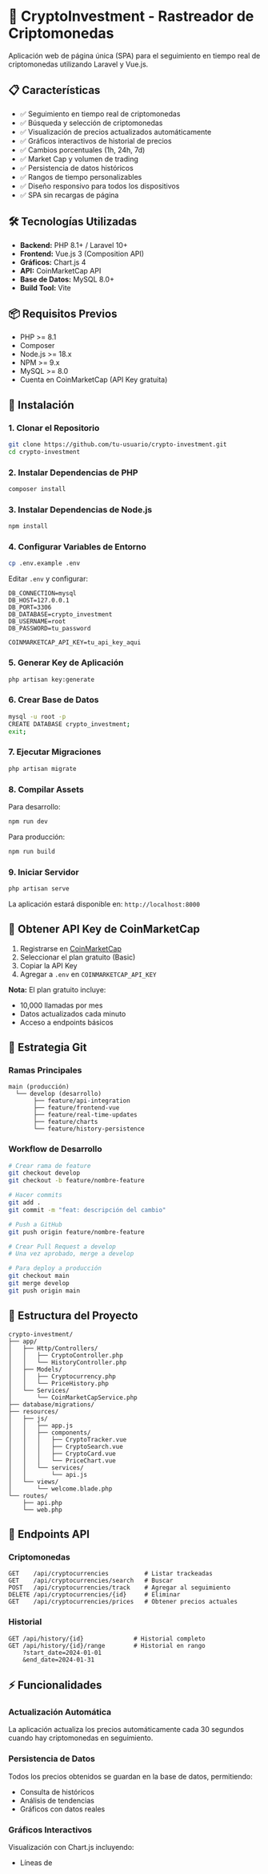 # 🚀 CryptoInvestment - Rastreador de Criptomonedas

Aplicación web de página única (SPA) para el seguimiento en tiempo real de criptomonedas utilizando Laravel y Vue.js.

## 📋 Características

- ✅ Seguimiento en tiempo real de criptomonedas
- ✅ Búsqueda y selección de criptomonedas
- ✅ Visualización de precios actualizados automáticamente
- ✅ Gráficos interactivos de historial de precios
- ✅ Cambios porcentuales (1h, 24h, 7d)
- ✅ Market Cap y volumen de trading
- ✅ Persistencia de datos históricos
- ✅ Rangos de tiempo personalizables
- ✅ Diseño responsivo para todos los dispositivos
- ✅ SPA sin recargas de página

## 🛠️ Tecnologías Utilizadas

- **Backend:** PHP 8.1+ / Laravel 10+
- **Frontend:** Vue.js 3 (Composition API)
- **Gráficos:** Chart.js 4
- **API:** CoinMarketCap API
- **Base de Datos:** MySQL 8.0+
- **Build Tool:** Vite

## 📦 Requisitos Previos

- PHP >= 8.1
- Composer
- Node.js >= 18.x
- NPM >= 9.x
- MySQL >= 8.0
- Cuenta en CoinMarketCap (API Key gratuita)

## 🔧 Instalación

### 1. Clonar el Repositorio

```bash
git clone https://github.com/tu-usuario/crypto-investment.git
cd crypto-investment
```

### 2. Instalar Dependencias de PHP

```bash
composer install
```

### 3. Instalar Dependencias de Node.js

```bash
npm install
```

### 4. Configurar Variables de Entorno

```bash
cp .env.example .env
```

Editar `.env` y configurar:

```env
DB_CONNECTION=mysql
DB_HOST=127.0.0.1
DB_PORT=3306
DB_DATABASE=crypto_investment
DB_USERNAME=root
DB_PASSWORD=tu_password

COINMARKETCAP_API_KEY=tu_api_key_aqui
```

### 5. Generar Key de Aplicación

```bash
php artisan key:generate
```

### 6. Crear Base de Datos

```bash
mysql -u root -p
CREATE DATABASE crypto_investment;
exit;
```

### 7. Ejecutar Migraciones

```bash
php artisan migrate
```

### 8. Compilar Assets

Para desarrollo:
```bash
npm run dev
```

Para producción:
```bash
npm run build
```

### 9. Iniciar Servidor

```bash
php artisan serve
```

La aplicación estará disponible en: `http://localhost:8000`

## 🔑 Obtener API Key de CoinMarketCap

1. Registrarse en [CoinMarketCap](https://coinmarketcap.com/api/)
2. Seleccionar el plan gratuito (Basic)
3. Copiar la API Key
4. Agregar a `.env` en `COINMARKETCAP_API_KEY`

**Nota:** El plan gratuito incluye:
- 10,000 llamadas por mes
- Datos actualizados cada minuto
- Acceso a endpoints básicos

## 🌿 Estrategia Git

### Ramas Principales

```
main (producción)
  └── develop (desarrollo)
       ├── feature/api-integration
       ├── feature/frontend-vue
       ├── feature/real-time-updates
       ├── feature/charts
       └── feature/history-persistence
```

### Workflow de Desarrollo

```bash
# Crear rama de feature
git checkout develop
git checkout -b feature/nombre-feature

# Hacer commits
git add .
git commit -m "feat: descripción del cambio"

# Push a GitHub
git push origin feature/nombre-feature

# Crear Pull Request a develop
# Una vez aprobado, merge a develop

# Para deploy a producción
git checkout main
git merge develop
git push origin main
```

## 📁 Estructura del Proyecto

```
crypto-investment/
├── app/
│   ├── Http/Controllers/
│   │   ├── CryptoController.php
│   │   └── HistoryController.php
│   ├── Models/
│   │   ├── Cryptocurrency.php
│   │   └── PriceHistory.php
│   └── Services/
│       └── CoinMarketCapService.php
├── database/migrations/
├── resources/
│   ├── js/
│   │   ├── app.js
│   │   ├── components/
│   │   │   ├── CryptoTracker.vue
│   │   │   ├── CryptoSearch.vue
│   │   │   ├── CryptoCard.vue
│   │   │   └── PriceChart.vue
│   │   └── services/
│   │       └── api.js
│   └── views/
│       └── welcome.blade.php
└── routes/
    ├── api.php
    └── web.php
```

## 🔌 Endpoints API

### Criptomonedas

```
GET    /api/cryptocurrencies          # Listar trackeadas
GET    /api/cryptocurrencies/search   # Buscar
POST   /api/cryptocurrencies/track    # Agregar al seguimiento
DELETE /api/cryptocurrencies/{id}     # Eliminar
GET    /api/cryptocurrencies/prices   # Obtener precios actuales
```

### Historial

```
GET /api/history/{id}              # Historial completo
GET /api/history/{id}/range        # Historial en rango
    ?start_date=2024-01-01
    &end_date=2024-01-31
```

## ⚡ Funcionalidades

### Actualización Automática

La aplicación actualiza los precios automáticamente cada 30 segundos cuando hay criptomonedas en seguimiento.

### Persistencia de Datos

Todos los precios obtenidos se guardan en la base de datos, permitiendo:
- Consulta de históricos
- Análisis de tendencias
- Gráficos con datos reales

### Gráficos Interactivos

Visualización con Chart.js incluyendo:
- Líneas de
